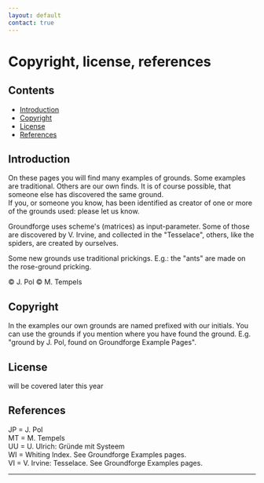 ```yaml
---
layout: default
contact: true
---
```

# Copyright, license, references

## Contents
* [Introduction](#introduction)
* [Copyright](#copyright)
* [License](#license)
* [References](#references)

## Introduction
On these pages you will find many examples of grounds. Some examples are traditional. Others are our own finds. It is of course possible, that someone else has discovered the same ground.    
If you, or someone you know, has been identified as creator of one or more of the grounds used: please let us know.

Groundforge uses scheme's (matrices) as input-parameter. Some of those are discovered by V. Irvine, and collected in the "Tesselace", others, like the spiders, are created by ourselves.

Some new grounds use traditional prickings. E.g.: the "ants" are made on the rose-ground pricking.

<script>send("egrofdnuorg eamoj")</script>    

&copy; J. Pol
&copy; M. Tempels

## Copyright
In the examples our own grounds are named prefixed with our initials. You can use the grounds if you mention where you have found the ground. E.g. "ground by J. Pol, found on Groundforge Example Pages".

## License
will be covered later this year

## References
JP = J. Pol     
MT = M. Tempels    
UU = U. Ulrich: Gründe mit Systeem      
WI = Whiting Index. See Groundforge Examples pages.      
VI = V. Irvine: Tesselace. See Groundforge Examples pages.    

***
